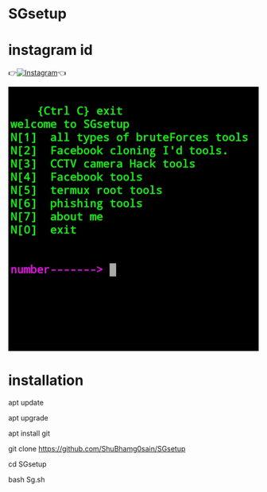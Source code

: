 # SGsetup

# instagram id
👉[![Instagram](https://img.shields.io/badge/INSTAGRAM-FOLLOW-red?style=for-the-badge&logo=instagram)](https://www.instagram.com/shubham_g0sain/)👈

![ ](https://raw.githubusercontent.com/ShuBhamg0sain/SGsetup/main/Shubham/IMG_20210214_204247.jpg)
# installation

apt update

apt upgrade

apt install git

git clone https://github.com/ShuBhamg0sain/SGsetup

cd SGsetup

bash Sg.sh
